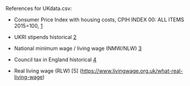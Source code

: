 References for UKdata.csv:

- Consumer Price Index with housing costs, CPIH INDEX 00: ALL ITEMS 2015=100, [1](https://www.ons.gov.uk/economy/inflationandpriceindices/timeseries/l522/mm23)

- UKRI stipends historical [2](https://www.uea.ac.uk/research/research-with-us/postgraduate-research/latest-phds-and-research-studentships/postgraduate-research-fees-and-funding/stipends-and-fee-levels)

- National minimum wage / living wage (NMW/NLW) [3](https://www.gov.uk/government/publications/20-years-of-the-national-minimum-wage)

- Council tax in England historical [4](https://www.gov.uk/government/statistical-data-sets/live-tables-on-council-tax)

- Real living wage (RLW) [5] (https://www.livingwage.org.uk/what-real-living-wage)